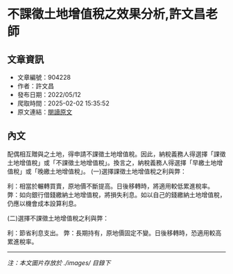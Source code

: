 # 不課徵土地增值稅之效果分析,許文昌老師

## 文章資訊
- 文章編號：904228
- 作者：許文昌
- 發布日期：2022/05/12
- 爬取時間：2025-02-02 15:35:52
- 原文連結：[閱讀原文](https://real-estate.get.com.tw/Columns/detail.aspx?no=904228)

## 內文
配偶相互贈與之土地，得申請不課徵土地增值稅。因此，納稅義務人得選擇「課徵土地增值稅」或「不課徵土地增值稅」。換言之，納稅義務人得選擇「早繳土地增值稅」或「晚繳土地增值稅」。
 (一)選擇課徵土地增值稅之利與弊：

利：相當於輾轉買賣，原地價不斷提高。日後移轉時，將適用較低累進稅率。
弊：如向銀行借錢繳納土地增值稅，將損失利息。如以自己的錢繳納土地增值稅，仍應以機會成本設算利息。

 (二)選擇不課徵土地增值稅之利與弊：

利：節省利息支出。
弊：長期持有，原地價固定不變。日後移轉時，恐適用較高累進稅率。

---
*注：本文圖片存放於 ./images/ 目錄下*
